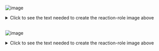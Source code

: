 ![image](https://github.com/JacobNoahGlik/DiscordServerForCSClasses/assets/70964953/ea40a789-d633-4faa-88ba-795521daa7b1)

<details>
  <summary>
    Click to see the text needed to create the reaction-role image above
  </summary>
  <p>
<b>In #bot-commands channel:</b>
  </p>
  <p>
Note: ">" delineates your text. Any text in quotes is the expected response from Carl-bot.
  </p>
  <p>

```cmd
> ?reactionrole make

"Hello. Which channel would you like the message to be in?" - Carl-bot

> #⁠roles

"Alright, the channel is ⁠roles. What would you like the message to say? Use a | to separate the title from the description, like so"
"    `This is a title | this is the description`"
"You can also type {roles} to have it replaced with a list of each emoji and its associated role." - Carl-bot

> Wanna show off that major? Pick the one that fits you best! | {roles}

"Alright, I got a title and a description, would you like the message to have a color? Respond with the hex code or 'none' to skip."
"Not sure what a hex code is? Check out https://htmlcolorcodes.com/color-picker/." - Carl-bot

> #14D3E4

"Alright, the message will look like this. Next up we will add roles"
"The format for adding roles is emoji then the name of the role. When you're done, type 'done'"
"**Example:**"
"`:smile: league of legends`" - Carl-bot

> 🤓  Major: Comp-Sci
> 🤖  Major: Robotics
> 💪  Major: Data Science
> 🎮  Major: IMGD
> 🧑‍🔧  Major: Mech-Eng
> 🧬  Major: Bioengineering
> 🔌  Major: Electrical
> 😕  Major: Other

> done

"8 Reaction roles Created"
"Limit"
"You have added 13/250 reaction roles so far."
"Now what?"
"Your reaction roles work immediately. By default the message type is 'normal', see the docs for all available modes." - Carl-bot

```
  </p>
</details>


<br>

![image](https://github.com/JacobNoahGlik/DiscordServerForCSClasses/assets/70964953/31b769a9-2836-4c87-a870-ef6c158dafb1)

<details>
  <summary>
    Click to see the text needed to create the reaction-role image above
  </summary>
  <p>
    text here
  </p>
</details>

